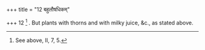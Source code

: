 +++
title = "12 बहुलौषधिकम्"

+++
12 [^5] . But plants with thorns and with milky juice, &c., as stated above.


[^5]:  See above, II, 7, 5.
